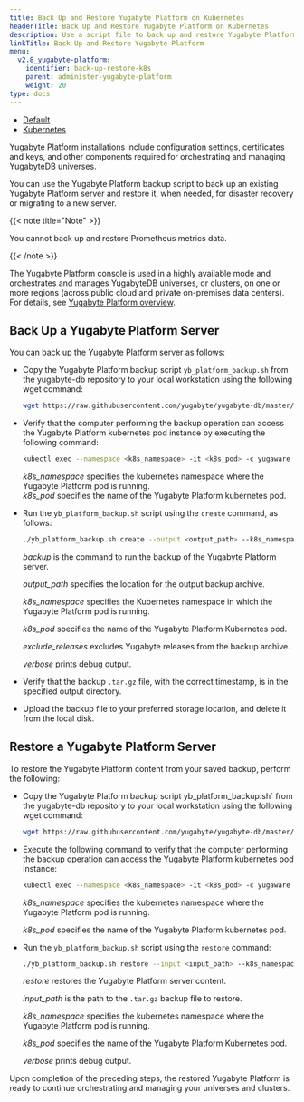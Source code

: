 ```yaml
---
title: Back Up and Restore Yugabyte Platform on Kubernetes
headerTitle: Back Up and Restore Yugabyte Platform on Kubernetes
description: Use a script file to back up and restore Yugabyte Platform on Kubernetes.
linkTitle: Back Up and Restore Yugabyte Platform
menu:
  v2.8_yugabyte-platform:
    identifier: back-up-restore-k8s
    parent: administer-yugabyte-platform
    weight: 20
type: docs
---
```


<ul class="nav nav-tabs-alt nav-tabs-yb">

  <li >
    <a href="../back-up-restore-yp" class="nav-link">
      <i class="fa-solid fa-cloud"></i>
      Default
    </a>
  </li>

  <li>
    <a href="../back-up-restore-k8s" class="nav-link active">
      <i class="fa-solid fa-cubes" aria-hidden="true"></i>
      Kubernetes
    </a>
  </li>

</ul>

Yugabyte Platform installations include configuration settings, certificates and keys, and other components required for orchestrating and managing YugabyteDB universes.

You can use the Yugabyte Platform backup script to back up an existing Yugabyte Platform server and restore it, when needed, for disaster recovery or migrating to a new server.

{{< note title="Note" >}}

You cannot back up and restore Prometheus metrics data.

{{< /note >}}

The Yugabyte Platform console is used in a highly available mode and orchestrates and manages YugabyteDB universes, or clusters, on one or more regions (across public cloud and private on-premises data centers). For details, see [Yugabyte Platform overview](/preview/yugabyte-platform/overview/).

## Back Up a Yugabyte Platform Server

You can back up the Yugabyte Platform server as follows:

- Copy the Yugabyte Platform backup script `yb_platform_backup.sh` from the yugabyte-db repository to your local workstation using the following wget command:

  ```sh
  wget https://raw.githubusercontent.com/yugabyte/yugabyte-db/master/managed/devops/bin/yb_platform_backup.sh
  ```

- Verify that the computer performing the backup operation can access the Yugabyte Platform kubernetes pod instance by executing the following command:

  ```sh
  kubectl exec --namespace <k8s_namespace> -it <k8s_pod> -c yugaware -- cat /opt/yugabyte/yugaware/README.md
  ```

  *k8s_namespace* specifies the kubernetes namespace where the Yugabyte Platform pod is running.<br>
  *k8s_pod* specifies the name of the Yugabyte Platform kubernetes pod.

- Run the `yb_platform_backup.sh` script using the `create` command, as follows:

  ```sh
  ./yb_platform_backup.sh create --output <output_path> --k8s_namespace <k8s_namespace> --k8s_pod <k8s_pod> [--exclude_releases --verbose]
  ```
  *backup* is the command to run the backup of the Yugabyte Platform server.<br>

  *output_path* specifies the location for the output backup archive.<br>

  *k8s_namespace* specifies the Kubernetes namespace in which the Yugabyte Platform pod is running.<br>

  *k8s_pod* specifies the name of the Yugabyte Platform Kubernetes pod.<br>

  *exclude_releases* excludes Yugabyte releases from the backup archive.<br>

  *verbose* prints debug output.<br>

- Verify that the backup `.tar.gz` file, with the correct timestamp, is in the specified output directory.

- Upload the backup file to your preferred storage location, and delete it from the local disk.

## Restore a Yugabyte Platform Server

To restore the Yugabyte Platform content from your saved backup, perform the following:

- Copy the Yugabyte Platform backup script yb_platform_backup.sh` from the yugabyte-db repository to your local workstation using the following wget command:

    ```sh
    wget https://raw.githubusercontent.com/yugabyte/yugabyte-db/master/managed/devops/bin/yb_platform_backup.sh
    ```

- Execute the following command to verify that the computer performing the backup operation can access the Yugabyte Platform kubernetes pod instance:

    ```sh
    kubectl exec --namespace <k8s_namespace> -it <k8s_pod> -c yugaware -- cat /opt/yugabyte/yugaware/README.md
    ```

    *k8s_namespace* specifies the kubernetes namespace where the Yugabyte Platform pod is running.<br>

    *k8s_pod* specifies the name of the Yugabyte Platform kubernetes pod.

- Run the `yb_platform_backup.sh` script using the `restore` command:

    ```sh
    ./yb_platform_backup.sh restore --input <input_path> --k8s_namespace <k8s_namespace> --k8s_pod <k8s_pod> [--verbose]
    ```

    *restore* restores the Yugabyte Platform server content.<br>

    *input_path* is the path to the `.tar.gz` backup file to restore.<br>

    *k8s_namespace* specifies the kubernetes namespace where the Yugabyte Platform pod is running.<br>

    *k8s_pod* specifies the name of the Yugabyte Platform Kubernetes pod.<br>

    *verbose* prints debug output.<br>

Upon completion of the preceding steps, the restored Yugabyte Platform is ready to continue orchestrating and managing your universes and clusters.
